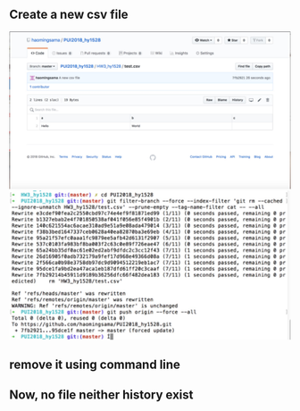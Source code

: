 ## Create a new csv file
![Alt text](../HW3_hy1528/WechatIMG102.jpeg)
![Alt text](../HW3_hy1528/WechatIMG103.jpeg)

## remove it using command line


## Now, no file neither history exist 

